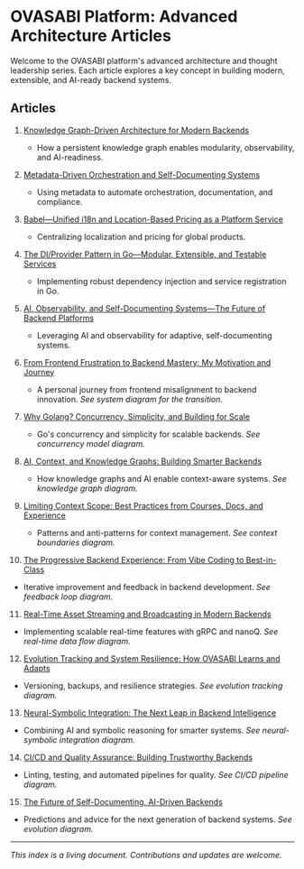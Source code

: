 # OVASABI Platform: Advanced Architecture Articles

Welcome to the OVASABI platform's advanced architecture and thought leadership series. Each article
explores a key concept in building modern, extensible, and AI-ready backend systems.

## Articles

1. [Knowledge Graph-Driven Architecture for Modern Backends](01_knowledge_graph_architecture.md)

   - How a persistent knowledge graph enables modularity, observability, and AI-readiness.

2. [Metadata-Driven Orchestration and Self-Documenting Systems](02_metadata_driven_orchestration.md)

   - Using metadata to automate orchestration, documentation, and compliance.

3. [Babel—Unified i18n and Location-Based Pricing as a Platform Service](03_babel_unified_i18n_pricing.md)

   - Centralizing localization and pricing for global products.

4. [The DI/Provider Pattern in Go—Modular, Extensible, and Testable Services](04_di_provider_pattern_go.md)

   - Implementing robust dependency injection and service registration in Go.

5. [AI, Observability, and Self-Documenting Systems—The Future of Backend Platforms](05_ai_observability_self_documenting.md)
   - Leveraging AI and observability for adaptive, self-documenting systems.

6. [From Frontend Frustration to Backend Mastery: My Motivation and Journey](06_personal_journey_frontend_to_backend.md)
   - A personal journey from frontend misalignment to backend innovation. _See system diagram for the transition._

7. [Why Golang? Concurrency, Simplicity, and Building for Scale](07_golang_concurrency_and_simplicity.md)
   - Go's concurrency and simplicity for scalable backends. _See concurrency model diagram._

8. [AI, Context, and Knowledge Graphs: Building Smarter Backends](08_ai_context_knowledge_graphs.md)
   - How knowledge graphs and AI enable context-aware systems. _See knowledge graph diagram._

9. [Limiting Context Scope: Best Practices from Courses, Docs, and Experience](09_limiting_context_scope_best_practices.md)
   - Patterns and anti-patterns for context management. _See context boundaries diagram._

10. [The Progressive Backend Experience: From Vibe Coding to Best-in-Class](10_progressive_backend_experience.md)
   - Iterative improvement and feedback in backend development. _See feedback loop diagram._

11. [Real-Time Asset Streaming and Broadcasting in Modern Backends](11_real_time_streaming_and_broadcasting.md)
   - Implementing scalable real-time features with gRPC and nanoQ. _See real-time data flow diagram._

12. [Evolution Tracking and System Resilience: How OVASABI Learns and Adapts](12_evolution_tracking_and_system_resilience.md)
   - Versioning, backups, and resilience strategies. _See evolution tracking diagram._

13. [Neural-Symbolic Integration: The Next Leap in Backend Intelligence](13_neural_symbolic_integration.md)
   - Combining AI and symbolic reasoning for smarter systems. _See neural-symbolic integration diagram._

14. [CI/CD and Quality Assurance: Building Trustworthy Backends](14_ci_cd_and_quality_assurance.md)
   - Linting, testing, and automated pipelines for quality. _See CI/CD pipeline diagram._

15. [The Future of Self-Documenting, AI-Driven Backends](15_future_of_self_documenting_backends.md)
   - Predictions and advice for the next generation of backend systems. _See evolution diagram._

---

_This index is a living document. Contributions and updates are welcome._
